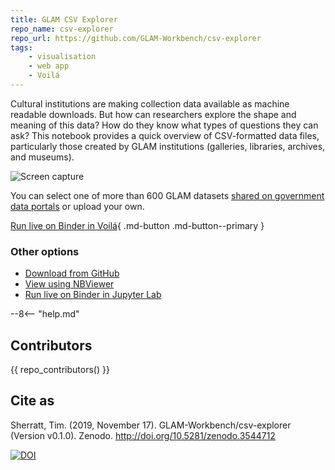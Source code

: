 ```yaml
---
title: GLAM CSV Explorer
repo_name: csv-explorer
repo_url: https://github.com/GLAM-Workbench/csv-explorer
tags:
    - visualisation
    - web app
    - Voilá
---
```


Cultural institutions are making collection data available as machine readable downloads. But how can researchers explore the shape and meaning of this data? How do they know what types of questions they can ask? This notebook provides a quick overview of CSV-formatted data files, particularly those created by GLAM institutions (galleries, libraries, archives, and museums).

![Screen capture](images/csv-explorer.gif)

You can select one of more than 600 GLAM datasets [shared on government data portals](/glam-data-portals) or upload your own.

[Run live on Binder in Voilá](https://mybinder.org/v2/gh/GLAM-Workbench/csv-explorer/master?urlpath=voila/render/csv-explorer.ipynb){ .md-button .md-button--primary }

### Other options

* [Download from GitHub](https://github.com/GLAM-Workbench/csv-explorer/blob/master/csv-explorer.ipynb)
* [View using NBViewer](https://nbviewer.jupyter.org/github/GLAM-Workbench/csv-explorer/blob/master/csv-explorer.ipynb)
* [Run live on Binder in Jupyter Lab](https://mybinder.org/v2/gh/GLAM-Workbench/csv-explorer/master?urlpath=voila/render/csv-explorer.ipynb)

--8<-- "help.md"

## Contributors

{{ repo_contributors() }}

## Cite as

Sherratt, Tim. (2019, November 17). GLAM-Workbench/csv-explorer (Version v0.1.0). Zenodo. <http://doi.org/10.5281/zenodo.3544712>

[![DOI](https://zenodo.org/badge/DOI/10.5281/zenodo.3544712.svg)](https://doi.org/10.5281/zenodo.3544712)
